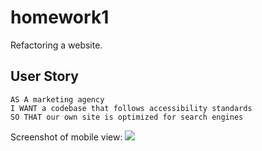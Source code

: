 # homework1
Refactoring a website.

## User Story

```
AS A marketing agency
I WANT a codebase that follows accessibility standards
SO THAT our own site is optimized for search engines
```
Screenshot of mobile view:
![](images/mobile-view.png)